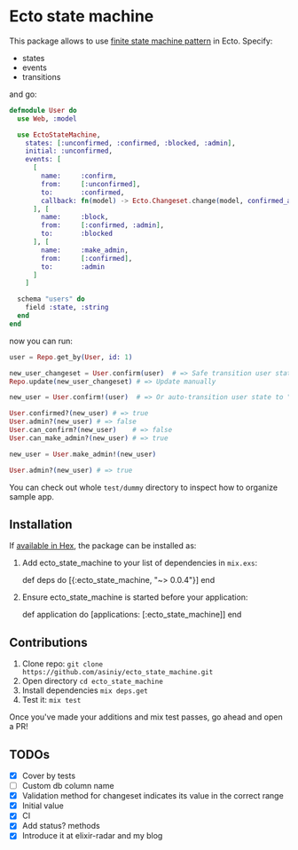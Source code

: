 # Ecto state machine

This package allows to use [finite state machine pattern](https://en.wikipedia.org/wiki/Finite-state_machine) in Ecto. Specify:

* states
* events
* transitions

and go:

``` elixir
defmodule User do
  use Web, :model

  use EctoStateMachine,
    states: [:unconfirmed, :confirmed, :blocked, :admin],
    initial: :unconfirmed,
    events: [
      [
        name:     :confirm,
        from:     [:unconfirmed],
        to:       :confirmed,
        callback: fn(model) -> Ecto.Changeset.change(model, confirmed_at: DateTime.utc_now |> DateTime.to_naive) end # yeah you can bring your own code to these functions.
      ], [
        name:     :block,
        from:     [:confirmed, :admin],
        to:       :blocked
      ], [
        name:     :make_admin,
        from:     [:confirmed],
        to:       :admin
      ]
    ]

  schema "users" do
    field :state, :string
  end
end
```

now you can run:

``` elixir
user = Repo.get_by(User, id: 1)

new_user_changeset = User.confirm(user)  # => Safe transition user state to "confirmed". We can make him admin!
Repo.update(new_user_changeset) # => Update manually

new_user = User.confirm!(user)  # => Or auto-transition user state to "confirmed". We can make him admin!

User.confirmed?(new_user) # => true
User.admin?(new_user) # => false
User.can_confirm?(new_user)    # => false
User.can_make_admin?(new_user) # => true

new_user = User.make_admin!(new_user)

User.admin?(new_user) # => true
```

You can check out whole `test/dummy` directory to inspect how to organize sample app.

## Installation

If [available in Hex](https://hex.pm/docs/publish), the package can be installed as:

  1. Add ecto_state_machine to your list of dependencies in `mix.exs`:

        def deps do
          [{:ecto_state_machine, "~> 0.0.4"}]
        end

  2. Ensure ecto_state_machine is started before your application:

        def application do
          [applications: [:ecto_state_machine]]
        end

## Contributions

1. Clone repo: `git clone https://github.com/asiniy/ecto_state_machine.git`
1. Open directory `cd ecto_state_machine`
1. Install dependencies `mix deps.get`
1. Test it: `mix test`

Once you've made your additions and mix test passes, go ahead and open a PR!

## TODOs

- [x] Cover by tests
- [ ] Custom db column name
- [x] Validation method for changeset indicates its value in the correct range
- [x] Initial value
- [x] CI
- [x] Add status? methods
- [x] Introduce it at elixir-radar and my blog
